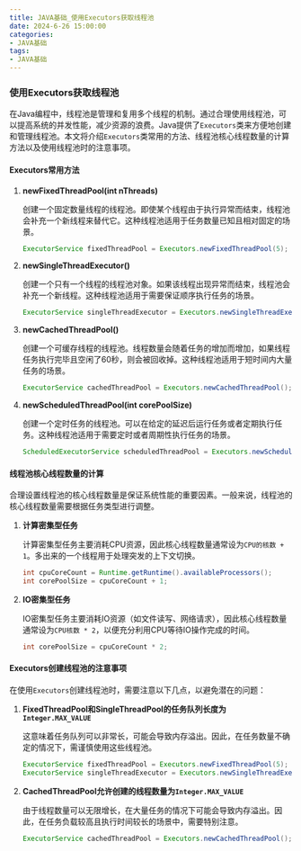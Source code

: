 ```yaml
---
title: JAVA基础_使用Executors获取线程池
date: 2024-6-26 15:00:00
categories:
- JAVA基础
tags:
- JAVA基础
---
```


### 使用Executors获取线程池

在Java编程中，线程池是管理和复用多个线程的机制。通过合理使用线程池，可以提高系统的并发性能，减少资源的浪费。Java提供了`Executors`类来方便地创建和管理线程池。本文将介绍`Executors`类常用的方法、线程池核心线程数量的计算方法以及使用线程池时的注意事项。

#### Executors常用方法

1. **newFixedThreadPool(int nThreads)**

   创建一个固定数量线程的线程池。即使某个线程由于执行异常而结束，线程池会补充一个新线程来替代它。这种线程池适用于任务数量已知且相对固定的场景。
   
   ```java
   ExecutorService fixedThreadPool = Executors.newFixedThreadPool(5);
   ```

2. **newSingleThreadExecutor()**

   创建一个只有一个线程的线程池对象。如果该线程出现异常而结束，线程池会补充一个新线程。这种线程池适用于需要保证顺序执行任务的场景。
   
   ```java
   ExecutorService singleThreadExecutor = Executors.newSingleThreadExecutor();
   ```

3. **newCachedThreadPool()**

   创建一个可缓存线程的线程池。线程数量会随着任务的增加而增加，如果线程任务执行完毕且空闲了60秒，则会被回收掉。这种线程池适用于短时间内大量任务的场景。
   
   ```java
   ExecutorService cachedThreadPool = Executors.newCachedThreadPool();
   ```

4. **newScheduledThreadPool(int corePoolSize)**

   创建一个定时任务的线程池。可以在给定的延迟后运行任务或者定期执行任务。这种线程池适用于需要定时或者周期性执行任务的场景。
   
   ```java
   ScheduledExecutorService scheduledThreadPool = Executors.newScheduledThreadPool(5);
   ```

#### 线程池核心线程数量的计算

合理设置线程池的核心线程数量是保证系统性能的重要因素。一般来说，线程池的核心线程数量需要根据任务类型进行调整。

1. **计算密集型任务**

   计算密集型任务主要消耗CPU资源，因此核心线程数量通常设为`CPU的核数 + 1`。多出来的一个线程用于处理突发的上下文切换。

   ```java
   int cpuCoreCount = Runtime.getRuntime().availableProcessors();
   int corePoolSize = cpuCoreCount + 1;
   ```

2. **IO密集型任务**

   IO密集型任务主要消耗IO资源（如文件读写、网络请求），因此核心线程数量通常设为`CPU核数 * 2`，以便充分利用CPU等待IO操作完成的时间。

   ```java
   int corePoolSize = cpuCoreCount * 2;
   ```

#### Executors创建线程池的注意事项

在使用`Executors`创建线程池时，需要注意以下几点，以避免潜在的问题：

1. **FixedThreadPool和SingleThreadPool的任务队列长度为`Integer.MAX_VALUE`**

   这意味着任务队列可以非常长，可能会导致内存溢出。因此，在任务数量不确定的情况下，需谨慎使用这些线程池。

   ```java
   ExecutorService fixedThreadPool = Executors.newFixedThreadPool(5);
   ExecutorService singleThreadExecutor = Executors.newSingleThreadExecutor();
   ```

2. **CachedThreadPool允许创建的线程数量为`Integer.MAX_VALUE`**

   由于线程数量可以无限增长，在大量任务的情况下可能会导致内存溢出。因此，在任务负载较高且执行时间较长的场景中，需要特别注意。

   ```java
   ExecutorService cachedThreadPool = Executors.newCachedThreadPool();
   ```